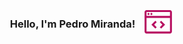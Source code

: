 <div style="width: 100%; height: 100%; display: flex; flex-direction: column; align-items: center;">
  <div style="display: flex; gap: 12px;">
    <h3 color="#B70F60">Hello, I'm Pedro Miranda!</h3>
    <svg width="50" height="50" color="#B70F60" viewBox="0 0 50 50" fill="none" xmlns="http://www.w3.org/2000/svg">
      <path d="M31.5156 29.6875L27.4687 33.7344L29.6875 35.9375L35.9375 29.6875L29.6875 23.4375L27.4687 25.6406L31.5156 29.6875ZM18.4844 29.6875L22.5313 25.6406L20.3125 23.4375L14.0625 29.6875L20.3125 35.9375L22.5313         33.7344L18.4844 29.6875Z" fill="#B70F60"/>
      <path d="M14.0625 14.0625C14.9254 14.0625 15.625 13.3629 15.625 12.5C15.625 11.6371 14.9254 10.9375 14.0625 10.9375C13.1996 10.9375 12.5 11.6371 12.5 12.5C12.5 13.3629 13.1996 14.0625 14.0625 14.0625Z"         fill="#B70F60"/>
      <path d="M9.375 14.0625C10.2379 14.0625 10.9375 13.3629 10.9375 12.5C10.9375 11.6371 10.2379 10.9375 9.375 10.9375C8.51206 10.9375 7.8125 11.6371 7.8125 12.5C7.8125 13.3629 8.51206 14.0625 9.375 14.0625Z" fill="#B70F60"/>
      <path d="M43.75 6.25H6.25C4.52656 6.25 3.125 7.65313 3.125 9.375V40.625C3.125 42.3484 4.52656 43.75 6.25 43.75H43.75C45.4734 43.75 46.875 42.3484 46.875 40.625V9.375C46.875 7.65313 45.4734 6.25 43.75 6.25ZM43.75 9.375V15.625H6.25V9.375H43.75ZM6.25 40.625V18.75H43.75V40.625H6.25Z" fill="#B70F60"/>
    </svg>
  </div>
</div>
